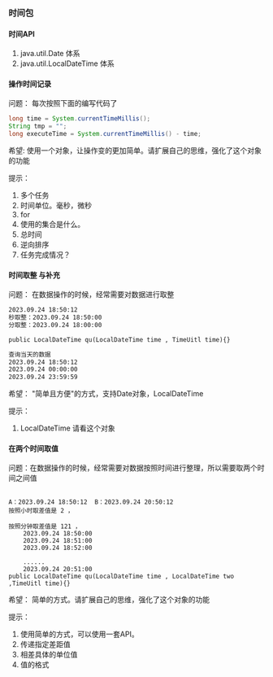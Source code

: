### 时间包
#### 时间API
1. java.util.Date 体系
2. java.util.LocalDateTime 体系

#### 操作时间记录
问题： 每次按照下面的编写代码了
```java
long time = System.currentTimeMillis();
String tmp = "";
long executeTime = System.currentTimeMillis() - time;
```
希望:
使用一个对象，让操作变的更加简单。请扩展自己的思维，强化了这个对象的功能

提示：
1. 多个任务
2. 时间单位。毫秒，微秒
3. for
4. 使用的集合是什么。
5. 总时间
6. 逆向排序
7. 任务完成情况？
#### 时间取整 与补充
问题： 在数据操作的时候，经常需要对数据进行取整
```txt
2023.09.24 18:50:12
秒取整：2023.09.24 18:50:00
分取整：2023.09.24 18:00:00

public LocalDateTime qu(LocalDateTime time , TimeUitl time){}

查询当天的数据
2023.09.24 18:50:12
2023.09.24 00:00:00
2023.09.24 23:59:59
```
希望：
"简单且方便"的方式，支持Date对象，LocalDateTime

提示：
1. LocalDateTime 请看这个对象



#### 在两个时间取值
问题：在数据操作的时候，经常需要对数据按照时间进行整理，所以需要取两个时间之间值
```text

A：2023.09.24 18:50:12  B：2023.09.24 20:50:12  
按照小时取差值是 2 ，

按照分钟取差值是 121 ，
    2023.09.24 18:50:00
    2023.09.24 18:51:00
    2023.09.24 18:52:00
    
    ......
    2023.09.24 20:51:00
public LocalDateTime qu(LocalDateTime time , LocalDateTime two ,TimeUitl time){}
```
希望：
简单的方式。请扩展自己的思维，强化了这个对象的功能

提示：
1. 使用简单的方式，可以使用一套API。
2. 传递指定差距值
3. 相差具体的单位值
4. 值的格式